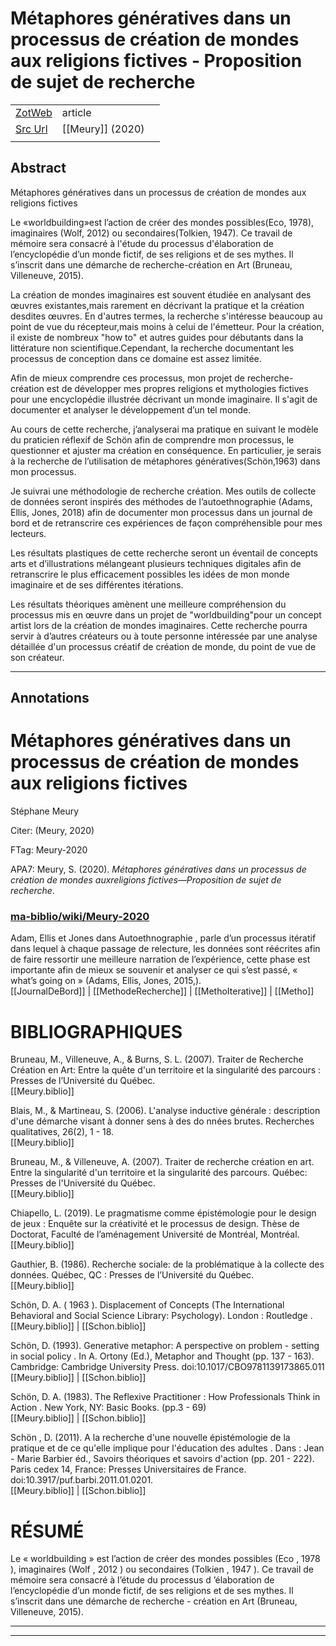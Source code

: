 
# Métaphores génératives dans un processus de création de mondes aux religions fictives - Proposition de sujet de recherche



|       |       |       |
|  ---  |  ---  |  ---  |
|   [ZotWeb](http://zotero.org/users/180474/items/8CD2R9Y5)    | article      |       |
|   [Src Url](https://github.com/guillaumedescoteauxisabelle/ma-biblio/wiki/Meury-2020)    |  [[Meury]] (2020)     |       |
|       |       |       |


## Abstract

Métaphores génératives dans un processus de création de mondes aux religions fictives

Le «worldbuilding»est l’action de créer des mondes possibles(Eco, 1978), imaginaires (Wolf, 2012) ou secondaires(Tolkien, 1947). Ce travail de mémoire sera consacré à l'étude du processus d'élaboration de l’encyclopédie d’un monde fictif, de ses religions et de ses mythes. Il s’inscrit dans une démarche de recherche-création en Art (Bruneau, Villeneuve, 2015). 

La création de mondes imaginaires est souvent étudiée en analysant des œuvres existantes,mais rarement en décrivant la pratique et la création desdites œuvres. En d'autres termes, la recherche s'intéresse beaucoup au point de vue du récepteur,mais moins à celui de l'émetteur. Pour la création, il existe de nombreux "how to" et autres guides pour débutants dans la littérature non scientifique.Cependant, la recherche documentant les processus de conception dans ce domaine est assez limitée. 

Afin de mieux comprendre ces processus, mon projet de recherche-création est de développer mes propres religions et mythologies fictives pour une encyclopédie illustrée décrivant un monde imaginaire. Il s'agit de documenter et analyser le développement d’un tel monde.

Au cours de cette recherche, j’analyserai ma pratique en suivant le modèle du praticien réflexif de Schön afin de comprendre mon processus, le questionner et ajuster ma création en conséquence.  En particulier, je serais à la recherche de l’utilisation de métaphores génératives(Schön,1963) dans mon processus.

Je suivrai une méthodologie de recherche création. Mes outils de collecte de données seront inspirés des méthodes de l’autoethnographie (Adams, Ellis, Jones, 2018) afin de documenter mon processus dans un journal de bord et de retranscrire ces expériences de façon compréhensible pour mes lecteurs.

Les  résultats  plastiques  de  cette  recherche  seront  un  éventail  de  concepts arts et d’illustrations mélangeant  plusieurs  techniques  digitales  afin  de  retranscrire  le  plus  efficacement  possibles  les idées de mon monde imaginaire et de ses différentes itérations.

Les résultats théoriques amènent une meilleure compréhension du processus mis en œuvre dans un  projet  de "worldbuilding"pour  un concept  artist lors  de  la création  de  mondes  imaginaires. Cette recherche pourra servir à d’autres créateurs ou à toute personne intéressée par une analyse détaillée d'un processus créatif de création de monde, du point de vue de son créateur.

----

## Annotations

Métaphores génératives dans un processus de création de mondes aux religions fictives
=====================================================================================



Stéphane Meury 

Citer: (Meury, 2020)

FTag: Meury-2020

APA7: Meury, S. (2020). _Métaphores génératives dans un processus de création de mondes auxreligions fictives—Proposition de sujet de recherche_.

  

### [ma-biblio/wiki/Meury-2020](https://github.com/guillaumedescoteauxisabelle/ma-biblio/wiki/Meury-2020)



Adam, Ellis et Jones dans Autoethnographie , parle d’un processus itératif dans lequel à chaque passage de relecture, les données sont réécrites afin de faire ressortir une meilleure narration de l’expérience, cette phase est importante afin de mieux se souvenir et analyser ce qui s’est passé, « what’s going on » (Adams, Ellis, Jones, 2015,).  
[[JournalDeBord]] | [[MethodeRecherche]] | [[MethoIterative]] | [[Metho]] 





BIBLIOGRAPHIQUES
================



Bruneau, M., Villeneuve, A., & Burns, S. L. (2007). Traiter de Recherche Création en Art: Entre la quête d'un territoire et la singularité des parcours : Presses de l’Université du Québec.  
[[Meury.biblio]] 





Blais, M., & Martineau, S. (2006). L'analyse inductive générale : description d'une démarche visant à donner sens à des do nnées brutes. Recherches qualitatives, 26(2), 1 - 18.  
[[Meury.biblio]] 





Bruneau, M., & Villeneuve, A. (2007). Traiter de recherche création en art. Entre la singularité d'un territoire et la singularité des parcours. Québec: Presses de l'Université du Québec.  
[[Meury.biblio]] 





Chiapello, L. (2019). Le pragmatisme comme épistémologie pour le design de jeux : Enquête sur la créativité et le processus de design. Thèse de Doctorat, Faculté de l’aménagement Université de Montréal, Montréal.  
[[Meury.biblio]] 





Gauthier, B. (1986). Recherche sociale: de la problématique à la collecte des données. Québec, QC : Presses de l’Université du Québec.  
[[Meury.biblio]] 





Schön, D. A. ( 1963 ). Displacement of Concepts (The International Behavioral and Social Science Library: Psychology). London : Routledge .  
[[Meury.biblio]] | [[Schon.biblio]] 





Schön, D. (1993). Generative metaphor: A perspective on problem - setting in social policy . In A. Ortony (Ed.), Metaphor and Thought (pp. 137 - 163). Cambridge: Cambridge University Press. doi:10.1017/CBO9781139173865.011  
[[Meury.biblio]] | [[Schon.biblio]] 





Schön, D. A. (1983). The Reflexive Practitioner : How Professionals Think in Action . New York, NY: Basic Books. (pp.3 - 69)  
[[Meury.biblio]] | [[Schon.biblio]] 





Schön , D. (2011). A la recherche d'une nouvelle épistémologie de la pratique et de ce qu'elle implique pour l'éducation des adultes . Dans : Jean - Marie Barbier éd., Savoirs théoriques et savoirs d'action (pp. 201 - 222). Paris cedex 14, France: Presses Universitaires de France. doi:10.3917/puf.barbi.2011.01.0201.  
[[Meury.biblio]] | [[Schon.biblio]] 





RÉSUMÉ
======



Le « worldbuilding » est l’action de créer des mondes possibles (Eco , 1978 ), imaginaires (Wolf , 2012 ) ou secondaires (Tolkien , 1947 ). Ce travail de mémoire sera consacré à l’étude du processus d ’élaboration de l’encyclopédie d’un monde fictif, de ses religions et de ses mythes. Il s’inscrit dans une démarche de recherche - création en Art (Bruneau, Villeneuve, 2015).






----

----

